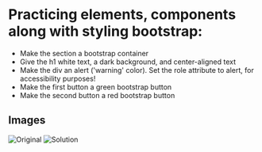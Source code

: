 # Practicing elements, components along with styling bootstrap:

-   Make the section a bootstrap container
-   Give the h1 white text, a dark background, and center-aligned text
-   Make the div an alert ('warning' color). Set the role attribute to alert, for accessibility purposes!
-   Make the first button a green bootstrap button
-   Make the second button a red bootstrap button

## Images

![Original](https://user-images.githubusercontent.com/70292131/181340460-c8d00709-2875-4ea3-a4af-2e801b99fca6.PNG)
![Solution](https://user-images.githubusercontent.com/70292131/181340471-242d3fb8-1f8d-4267-8454-e54ebcba9370.PNG)
